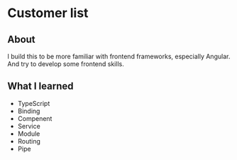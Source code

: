 # Customer list #

## About ##

I build this to be more familiar with frontend frameworks, especially Angular. And try to develop some frontend skills.

## What I learned ##

* TypeScript
* Binding
* Compenent
* Service
* Module
* Routing
* Pipe

